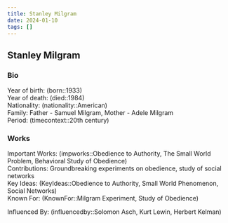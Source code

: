 ```yaml
---
title: Stanley Milgram
date: 2024-01-10
tags: []
---
```

## Stanley Milgram

### Bio

Year of birth: (born::1933)  
Year of death: (died::1984)  
Nationality: (nationality::American)  
Family: Father - Samuel Milgram, Mother - Adele Milgram  
Period: (timecontext::20th century)  

### Works

Important Works: (impworks::Obedience to Authority, The Small World Problem, Behavioral Study of Obedience)  
Contributions: Groundbreaking experiments on obedience, study of social networks  
Key Ideas: (KeyIdeas::Obedience to Authority, Small World Phenomenon, Social Networks)  
Known For: (KnownFor::Milgram Experiment, Study of Obedience)  

Influenced By: (influencedby::Solomon Asch, Kurt Lewin, Herbert Kelman)
